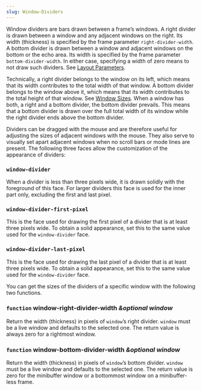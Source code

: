 ```yaml
---
slug: Window-Dividers
---
```


Window dividers are bars drawn between a frame’s windows. A right divider is drawn between a window and any adjacent windows on the right. Its width (thickness) is specified by the frame parameter `right-divider-width`. A bottom divider is drawn between a window and adjacent windows on the bottom or the echo area. Its width is specified by the frame parameter `bottom-divider-width`. In either case, specifying a width of zero means to not draw such dividers. See [Layout Parameters](Layout-Parameters).

Technically, a right divider belongs to the window on its left, which means that its width contributes to the total width of that window. A bottom divider belongs to the window above it, which means that its width contributes to the total height of that window. See [Window Sizes](Window-Sizes). When a window has both, a right and a bottom divider, the bottom divider prevails. This means that a bottom divider is drawn over the full total width of its window while the right divider ends above the bottom divider.

Dividers can be dragged with the mouse and are therefore useful for adjusting the sizes of adjacent windows with the mouse. They also serve to visually set apart adjacent windows when no scroll bars or mode lines are present. The following three faces allow the customization of the appearance of dividers:

### `window-divider`

When a divider is less than three pixels wide, it is drawn solidly with the foreground of this face. For larger dividers this face is used for the inner part only, excluding the first and last pixel.

### `window-divider-first-pixel`

This is the face used for drawing the first pixel of a divider that is at least three pixels wide. To obtain a solid appearance, set this to the same value used for the `window-divider` face.

### `window-divider-last-pixel`

This is the face used for drawing the last pixel of a divider that is at least three pixels wide. To obtain a solid appearance, set this to the same value used for the `window-divider` face.

You can get the sizes of the dividers of a specific window with the following two functions.

### <span className="tag function">`function`</span> **window-right-divider-width** *\&optional window*

Return the width (thickness) in pixels of `window`’s right divider. `window` must be a live window and defaults to the selected one. The return value is always zero for a rightmost window.

### <span className="tag function">`function`</span> **window-bottom-divider-width** *\&optional window*

Return the width (thickness) in pixels of `window`’s bottom divider. `window` must be a live window and defaults to the selected one. The return value is zero for the minibuffer window or a bottommost window on a minibuffer-less frame.
